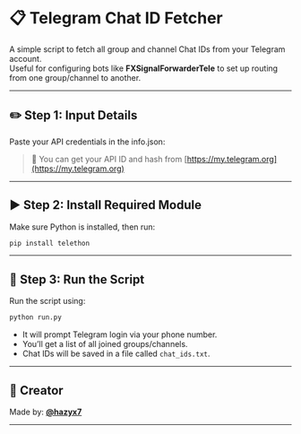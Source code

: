 # 📋 Telegram Chat ID Fetcher

A simple script to fetch all group and channel Chat IDs from your Telegram account.  
Useful for configuring bots like **FXSignalForwarderTele** to set up routing from one group/channel to another.

---

## ✏️ Step 1: Input Details

Paste your API credentials in the info.json:
> 🔐 You can get your API ID and hash from [https://my.telegram.org](https://my.telegram.org)

---

## ▶️ Step 2: Install Required Module

Make sure Python is installed, then run:

```bash
pip install telethon
```

---

## 🚀 Step 3: Run the Script

Run the script using:

```bash
python run.py
```

- It will prompt Telegram login via your phone number.
- You’ll get a list of all joined groups/channels.
- Chat IDs will be saved in a file called `chat_ids.txt`.

---


## 👤 Creator

Made by: **[@hazyx7](https://t.me/hazyx7)** 
 

---
